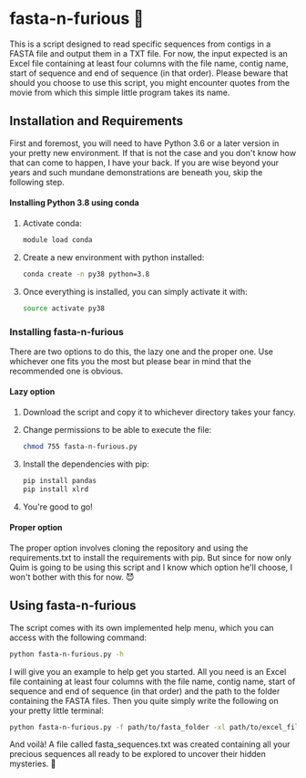 # fasta-n-furious :checkered_flag:
This is a script designed to read specific sequences from contigs in a FASTA file
and output them in a TXT file. For now, the input expected is an Excel file containing
at least four columns with the file name, contig name, start of sequence and end of 
sequence (in that order). Please beware that should you choose to use this script, you might encounter quotes from the movie from which this simple little program takes its name.



## Installation and Requirements

First and foremost, you will need to have Python 3.6 or a later version in your pretty new environment. If that is not the case and you don't know how that can come to happen, I have your back. If you are wise beyond your years and such mundane demonstrations are beneath you, skip the following step.



#### Installing Python 3.8 using conda

1. Activate conda:

   ```bash
   module load conda
   ```

2. Create a new environment with python installed:

   ```bash
   conda create -n py38 python=3.8
   ```

3. Once everything is installed, you can simply activate it with:

   ```bash
   source activate py38
   ```



### Installing fasta-n-furious

There are two options to do this, the lazy one and the proper one. Use whichever one fits you the most but please bear in mind that the recommended one is obvious.

#### Lazy option

1. Download the script and copy it to whichever directory takes your fancy.

2. Change permissions to be able to execute the file:

   ```bash
   chmod 755 fasta-n-furious.py
   ```

3. Install the dependencies with pip:

   ```bash
   pip install pandas
   pip install xlrd
   ```

4. You're good to go!



#### Proper option

The proper option involves cloning the repository and using the requirements.txt to install the requirements with pip. But since for now only Quim is going to be using this script and I know which option he'll choose, I won't bother with this for now. :smiling_imp:



## Using fasta-n-furious

The script comes with its own implemented help menu, which you can access with the following command:

```bash
python fasta-n-furious.py -h
```



I will give you an example to help get you started. All you need is an Excel file containing at least four columns with the file name, contig name, start of sequence and end of sequence (in that order) and the path to the folder containing the FASTA files. Then you quite simply write the following on your pretty little terminal:

```bash
python fasta-n-furious.py -f path/to/fasta_folder -xl path/to/excel_file 
```

And voilà! A file called fasta_sequences.txt was created containing all your precious sequences all ready to be explored to uncover their hidden mysteries. :crystal_ball:

